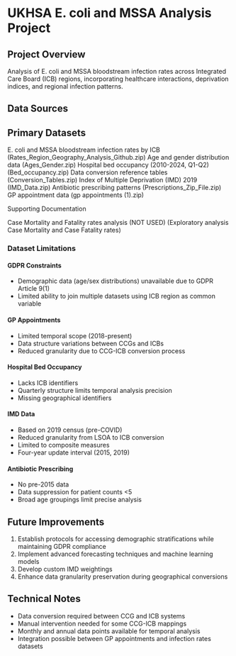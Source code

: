 # UKHSA E. coli and MSSA Analysis Project

## Project Overview
Analysis of E. coli and MSSA bloodstream infection rates across Integrated Care Board (ICB) regions, incorporating healthcare interactions, deprivation indices, and regional infection patterns.

## Data Sources

## Primary Datasets

E. coli and MSSA bloodstream infection rates by ICB (Rates_Region_Geography_Analysis_Github.zip)
Age and gender distribution data (Ages_Gender.zip)
Hospital bed occupancy (2010-2024, Q1-Q2) (Bed_occupancy.zip)
Data conversion reference tables (Conversion_Tables.zip)
Index of Multiple Deprivation (IMD) 2019 (IMD_Data.zip)
Antibiotic prescribing patterns (Prescriptions_Zip_File.zip)
GP appointment data (gp appointments (1).zip)

Supporting Documentation

Case Mortality and Fatality rates analysis (NOT USED) (Exploratory analysis Case Mortality and Case Fatality rates)

### Dataset Limitations

#### GDPR Constraints
- Demographic data (age/sex distributions) unavailable due to GDPR Article 9(1)
- Limited ability to join multiple datasets using ICB region as common variable

#### GP Appointments
- Limited temporal scope (2018-present)
- Data structure variations between CCGs and ICBs
- Reduced granularity due to CCG-ICB conversion process

#### Hospital Bed Occupancy
- Lacks ICB identifiers
- Quarterly structure limits temporal analysis precision
- Missing geographical identifiers

#### IMD Data
- Based on 2019 census (pre-COVID)
- Reduced granularity from LSOA to ICB conversion
- Limited to composite measures
- Four-year update interval (2015, 2019)

#### Antibiotic Prescribing
- No pre-2015 data
- Data suppression for patient counts <5
- Broad age groupings limit precise analysis

## Future Improvements
1. Establish protocols for accessing demographic stratifications while maintaining GDPR compliance
2. Implement advanced forecasting techniques and machine learning models
3. Develop custom IMD weightings
4. Enhance data granularity preservation during geographical conversions

## Technical Notes
- Data conversion required between CCG and ICB systems
- Manual intervention needed for some CCG-ICB mappings
- Monthly and annual data points available for temporal analysis
- Integration possible between GP appointments and infection rates datasets
